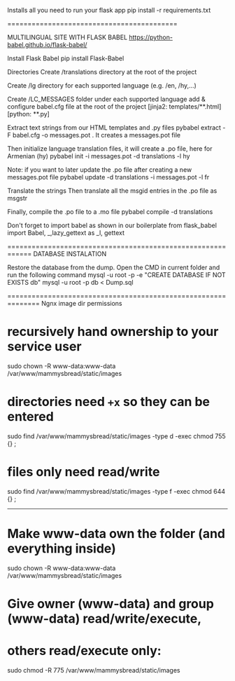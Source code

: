 Installs all you need to run your flask app
pip install -r requirements.txt

==========================================

MULTILINGUAL SITE WITH FLASK BABEL
https://python-babel.github.io/flask-babel/

Install Flask Babel
pip install Flask-Babel

Directories
Create /translations directory at the root of the project

Create /lg directory for each supported language (e.g. /en, /hy,…)

Create /LC_MESSAGES folder under each supported language add & configure babel.cfg file at the root of the project
[jinja2: templates/**.html]
[python: **.py]

Extract text strings from our HTML templates and .py files
pybabel extract -F babel.cfg -o messages.pot . 
It creates a messages.pot file

Then initialize language translation files, it will create a .po file, here for Armenian (hy)
pybabel init -i messages.pot -d translations -l hy

Note: if you want to later update the .po file after creating a new messages.pot file
pybabel update -d translations -i messages.pot -l fr

Translate the strings
Then translate all the msgid entries in the .po file as msgstr


Finally, compile the .po file to a .mo file
pybabel compile -d translations

Don't forget to import babel as shown in our boilerplate
from flask_babel import Babel, _,lazy_gettext as _l, gettext

============================================================
DATABASE INSTALATION

Restore the database from the dump. Open the CMD in current folder and run the following command
mysql -u root -p -e "CREATE DATABASE IF NOT EXISTS db"
mysql -u root -p db < Dump.sql

==============================================================
Ngnx image dir permissions

# recursively hand ownership to your service user
sudo chown -R www-data:www-data /var/www/mammysbread/static/images

# directories need `+x` so they can be entered
sudo find /var/www/mammysbread/static/images -type d -exec chmod 755 {} \;

# files only need read/write
sudo find /var/www/mammysbread/static/images -type f -exec chmod 644 {} \;


-------------------

# Make www-data own the folder (and everything inside)
sudo chown -R www-data:www-data /var/www/mammysbread/static/images

# Give owner (www-data) and group (www-data) read/write/execute,
# others read/execute only:
sudo chmod -R 775 /var/www/mammysbread/static/images